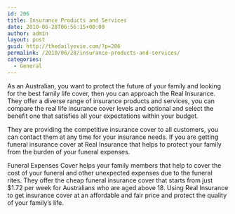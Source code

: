 ```yaml
---
id: 206
title: Insurance Products and Services
date: 2010-06-28T06:56:15+00:00
author: admin
layout: post
guid: http://thedailyevie.com/?p=206
permalink: /2010/06/28/insurance-products-and-services/
categories:
  - General
---
```

As an Australian, you want to protect the future of your family and looking for the best family life cover, then you can approach the Real Insurance. They offer a diverse range of insurance products and services, you can compare the real life insurance cover levels and optional and select the benefit one that satisfies all your expectations within your budget.

They are providing the competitive insurance cover to all customers, you can contact them at any time for your insurance needs. If you are getting funeral insurance cover at Real Insurance that helps to protect your family from the burden of your funeral expenses.

Funeral Expenses Cover helps your family members that help to cover the cost of your funeral and other unexpected expenses due to the funeral rites. They offer the cheap funeral insurance cover that starts from just $1.72 per week for Australians who are aged above 18. Using Real Insurance to get insurance cover at an affordable and fair price and protect the quality of your family&#8217;s life.